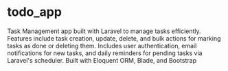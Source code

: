 # todo_app
Task Management app built with Laravel to manage tasks efficiently. Features include task creation, update, delete, and bulk actions for marking tasks as done or deleting them. Includes user authentication, email notifications for new tasks, and daily reminders for pending tasks via Laravel's scheduler. Built with Eloquent ORM, Blade, and Bootstrap

